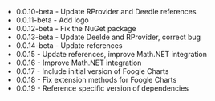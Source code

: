 * 0.0.10-beta - Update RProvider and Deedle references
* 0.0.11-beta - Add logo
* 0.0.12-beta - Fix the NuGet package
* 0.0.13-beta - Update Deelde and RProvider, correct bug
* 0.0.14-beta - Update references
* 0.0.15 - Update references, improve Math.NET integration
* 0.0.16 - Improve Math.NET integration
* 0.0.17 - Include initial version of Foogle Charts
* 0.0.18 - Fix extension methods for Foogle Charts
* 0.0.19 - Reference specific version of dependencies